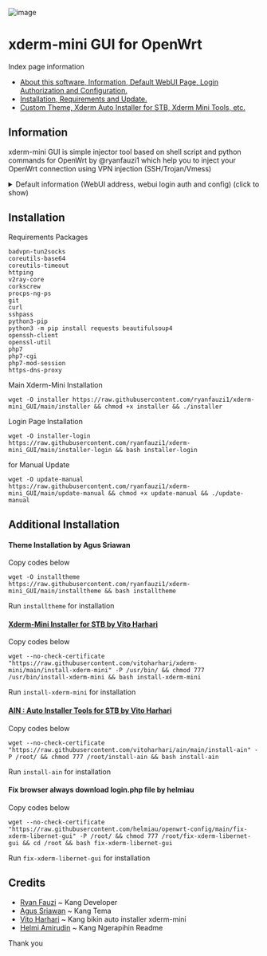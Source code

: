 
![image](https://user-images.githubusercontent.com/20932301/125009423-bb764400-e08e-11eb-8645-46c9bf7fa74b.png)

# xderm-mini GUI for OpenWrt
Index page information
- [About this software, Information, Default WebUI Page, Login Authorization and Configuration.](https://github.com/helmiau/xderm-mini_GUI#information)
- [Installation, Requirements and Update.](https://github.com/helmiau/xderm-mini_GUI#installation)
- [Custom Theme, Xderm Auto Installer for STB, Xderm Mini Tools, etc.](https://github.com/helmiau/xderm-mini_GUI#additional-installation)


## Information
xderm-mini GUI is simple injector tool based on shell script and python commands for OpenWrt by @ryanfauzi1 which help you to inject your OpenWrt connection using VPN injection (SSH/Trojan/Vmess)

<details><summary>Default information (WebUI address, webui login auth and config) (click to show)</summary>
<p>
  
Default **WebUI Page** : http://192.168.1.1/xderm

Default **auth.txt** (WebUI Login Information) 

```
Username  : admin
Password  : xderm
```

you can change authentication by editing ```/root/auth.txt``` file or by running ```xdrauth``` command using terminal then follow the instructions.

Default **config.txt** 
```
host=103.157.1xx.xx
port=443
pudp=7300
user=ryanxxxx
pass=123xxx
sni=www.xxx.xx
vmess://eyJhZGQiOixxxxxxx
trojan://user@server:port
```
  
</p>
</details>

## Installation
Requirements Packages
```
badvpn-tun2socks
coreutils-base64
coreutils-timeout
httping
v2ray-core
corkscrew
procps-ng-ps
git
curl
sshpass
python3-pip
python3 -m pip install requests beautifulsoup4
openssh-client
openssl-util
php7
php7-cgi
php7-mod-session
https-dns-proxy
```

Main Xderm-Mini Installation
```
wget -O installer https://raw.githubusercontent.com/ryanfauzi1/xderm-mini_GUI/main/installer && chmod +x installer && ./installer
```

Login Page Installation
```
wget -O installer-login https://raw.githubusercontent.com/ryanfauzi1/xderm-mini_GUI/main/installer-login && bash installer-login
```

for Manual Update
```
wget -O update-manual https://raw.githubusercontent.com/ryanfauzi1/xderm-mini_GUI/main/update-manual && chmod +x update-manual && ./update-manual
```

## Additional Installation
#### Theme Installation by Agus Sriawan
Copy codes below
```
wget -O installtheme https://raw.githubusercontent.com/ryanfauzi1/xderm-mini_GUI/main/installtheme && bash installtheme
```
Run ```installtheme``` for installation

#### [Xderm-Mini Installer for STB by Vito Harhari](https://github.com/vitoharhari/xderm-mini)
Copy codes below
```
wget --no-check-certificate "https://raw.githubusercontent.com/vitoharhari/xderm-mini/main/install-xderm-mini" -P /usr/bin/ && chmod 777 /usr/bin/install-xderm-mini && bash install-xderm-mini
```
Run ```install-xderm-mini``` for installation

#### [AIN : Auto Installer Tools for STB by Vito Harhari](https://github.com/vitoharhari/ain)
Copy codes below
```
wget --no-check-certificate "https://raw.githubusercontent.com/vitoharhari/ain/main/install-ain" -P /root/ && chmod 777 /root/install-ain && bash install-ain
```
Run ```install-ain``` for installation


#### Fix browser always download login.php file by helmiau
Copy codes below
```
wget --no-check-certificate "https://raw.githubusercontent.com/helmiau/openwrt-config/main/fix-xderm-libernet-gui" -P /root/ && chmod 777 /root/fix-xderm-libernet-gui && cd /root && bash fix-xderm-libernet-gui
```
Run ```fix-xderm-libernet-gui``` for installation

## Credits
- [Ryan Fauzi](https://github.com/ryanfauzi1) ~ Kang Developer
- [Agus Sriawan](https://www.facebook.com/agussriawan.id) ~ Kang Tema
- [Vito Harhari](https://github.com/vitoharhari) ~ Kang bikin auto installer xderm-mini
- [Helmi Amirudin](https://github.com/helmiau) ~ Kang Ngerapihin Readme

Thank you
